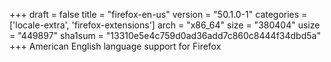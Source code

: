 +++
draft = false
title = "firefox-en-us"
version = "50.1.0-1"
categories = ['locale-extra', 'firefox-extensions']
arch = "x86_64"
size = "380404"
usize = "449897"
sha1sum = "13310e5e4c759d0ad36add7c860c8444f34dbd5a"
+++
American English language support for Firefox